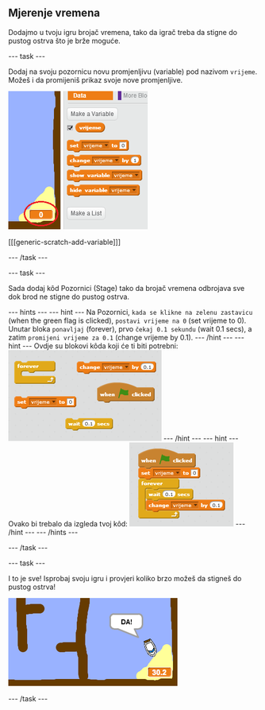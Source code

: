 ## Mjerenje vremena

Dodajmo u tvoju igru brojač vremena, tako da igrač treba da stigne do pustog ostrva što je brže moguće.

\--- task \---

Dodaj na svoju pozornicu novu promjenljivu (variable) pod nazivom `vrijeme`. Možeš i da promijeniš prikaz svoje nove promjenljive.

![screenshot](images/boat-variable.png)

[[[generic-scratch-add-variable]]]

\--- /task \---

\--- task \---

Sada dodaj kôd Pozornici (Stage) tako da brojač vremena odbrojava sve dok brod ne stigne do pustog ostrva.

\--- hints \--- \--- hint \--- Na Pozornici, `kada se klikne na zelenu zastavicu` (when the green flag is clicked), `postavi vrijeme na 0` (set vrijeme to 0). Unutar bloka `ponavljaj` (forever), prvo `čekaj 0.1 sekundu` (wait 0.1 secs), a zatim `promijeni vrijeme za 0.1` (change vrijeme by 0.1). \--- /hint \--- \--- hint \--- Ovdje su blokovi kôda koji će ti biti potrebni: ![screenshot](images/boat-time-blocks.png) \--- /hint \--- \--- hint \--- Ovako bi trebalo da izgleda tvoj kôd: ![screenshot](images/boat-time-code.png) \--- /hint \--- \--- /hints \---

\--- /task \---

\--- task \---

I to je sve! Isprobaj svoju igru i provjeri koliko brzo možeš da stigneš do pustog ostrva!

![screenshot](images/boat-variable-test.png)

\--- /task \---